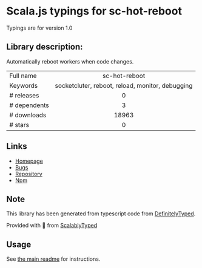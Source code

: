 
# Scala.js typings for sc-hot-reboot

Typings are for version 1.0

## Library description:
Automatically reboot workers when code changes.

|                    |                 |
| ------------------ | :-------------: |
| Full name          | sc-hot-reboot |
| Keywords           | socketcluter, reboot, reload, monitor, debugging |
| # releases         | 0 |
| # dependents       | 3 |
| # downloads        | 18963 |
| # stars            | 0 |

## Links
- [Homepage](https://github.com/SocketCluster/sc-hot-reboot)
- [Bugs](https://github.com/SocketCluster/sc-hot-reboot/issues)
- [Repository](https://github.com/SocketCluster/sc-hot-reboot)
- [Npm](https://www.npmjs.com/package/sc-hot-reboot)
    


## Note
This library has been generated from typescript code from [DefinitelyTyped](https://definitelytyped.org).

Provided with :purple_heart: from [ScalablyTyped](https://github.com/oyvindberg/ScalablyTyped)

## Usage
See [the main readme](../../readme.md) for instructions.


